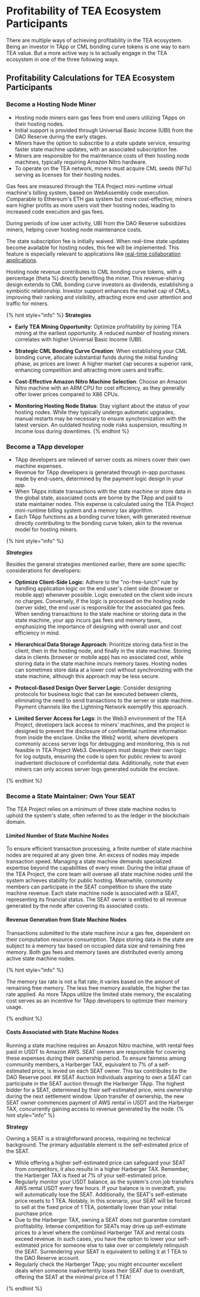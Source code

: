 # Profitability of TEA Ecosystem Participants

There are multiple ways of achieving profitability in the TEA ecosystem. Being an investor in TApp or CML bonding curve tokens is one way to earn TEA value. But a more active way is to actually engage in the TEA ecosystem in one of the three following ways.

## Profitability Calculations for TEA Ecosystem Participants

### Become a Hosting Node Miner

* Hosting node miners earn gas fees from end users utilizing TApps on their hosting nodes.
* Initial support is provided through Universal Basic Income (UBI) from the DAO Reserve during the early stages.
* Miners have the option to subscribe to a state update service, ensuring faster state machine updates, with an associated subscription fee.
* Miners are responsible for the maintenance costs of their hosting node machines, typically requiring Amazon Nitro hardware.
* To operate on the TEA network, miners must acquire CML seeds (NFTs) serving as licenses for their hosting nodes.

Gas fees are measured through the TEA Project mini-runtime virtual machine's billing system, based on WebAssembly code execution. Comparable to Ethereum's ETH gas system but more cost-effective, miners earn higher profits as more users visit their hosting nodes, leading to increased code execution and gas fees.

During periods of low user activity, UBI from the DAO Reserve subsidizes miners, helping cover hosting node maintenance costs.

The state subscription fee is initially waived. When real-time state updates become available for hosting nodes, this fee will be implemented. This feature is especially relevant to applications like [real-time collaboration applications](2_example-tea-in-use.md#realtime-games-with-token-incentive).

Hosting node revenue contributes to CML bonding curve tokens, with a percentage (theta %) directly benefiting the miner. This revenue-sharing design extends to CML bonding curve investors as dividends, establishing a symbiotic relationship. Investor support enhances the market cap of CMLs, improving their ranking and visibility, attracting more end user attention and traffic for miners.

{% hint style="info" %}
**Strategies**

* **Early TEA Mining Opportunity**: Optimize profitability by joining TEA mining at the earliest opportunity. A reduced number of hosting miners correlates with higher Universal Basic Income (UBI).

* **Strategic CML Bonding Curve Creation**: When establishing your CML bonding curve, allocate substantial funds during the initial funding phase, as prices are lower. A higher market cap secures a superior rank, enhancing competition and attracting more users and traffic.

* **Cost-Effective Amazon Nitro Machine Selection**: Choose an Amazon Nitro machine with an ARM CPU for cost efficiency, as they generally offer lower prices compared to X86 CPUs.

* **Monitoring Hosting Node Status**: Stay vigilant about the status of your hosting nodes. While they typically undergo automatic upgrades, manual restarts may be necessary to ensure synchronization with the latest version. An outdated hosting node risks suspension, resulting in income loss during downtimes.
  {% endhint %}

### Become a TApp developer

* TApp developers are relieved of server costs as miners cover their own machine expenses.
* Revenue for TApp developers is generated through in-app purchases made by end-users, determined by the payment logic design in your app.
* When TApps initiate transactions with the state machine or store data in the global state, associated costs are borne by the TApp and paid to state maintainer nodes. This expense is calculated using the TEA Project mini-runtime billing system and a memory tax algorithm.
* Each TApp functions as a bonding curve token, with generated revenue directly contributing to the bonding curve token, akin to the revenue model for hosting miners.

{% hint style="info" %}

***Strategies***

Besides the general strategies mentioned earlier, there are some specific considerations for developers:

* **Optimize Client-Side Logic**: Adhere to the "no-free-lunch" rule by handling application logic on the end user's client side (browser or mobile app) whenever possible. Logic executed on the client side incurs no charges. Conversely, if the logic is processed on the hosting node (server side), the end user is responsible for the associated gas fees. When sending transactions to the state machine or storing data in the state machine, your app incurs gas fees and memory taxes, emphasizing the importance of designing with overall user and cost efficiency in mind.

* **Hierarchical Data Storage Approach**: Prioritize storing data first in the client, then in the hosting node, and finally in the state machine. Storing data in clients (browser or mobile app) has no associated cost, while storing data in the state machine incurs memory taxes. Hosting nodes can sometimes store data at a lower cost without synchronizing with the state machine, although this approach may be less secure.

* **Protocol-Based Design Over Server Logic**: Consider designing protocols for business logic that can be executed between clients, eliminating the need to send transactions to the server or state machine. Payment channels like the Lightning Network exemplify this approach.

* **Limited Server Access for Logs**: In the Web3 environment of the TEA Project, developers lack access to miners' machines, and the project is designed to prevent the disclosure of confidential runtime information from inside the enclave. Unlike the Web2 world, where developers commonly access server logs for debugging and monitoring, this is not feasible in TEA Project Web3. Developers must design their own logic for log outputs, ensuring the code is open for public review to avoid inadvertent disclosure of confidential data. Additionally, note that even miners can only access server logs generated outside the enclave. 

{% endhint %}

### Become a State Maintainer: Own Your SEAT

The TEA Project relies on a minimum of three state machine nodes to uphold the system's state, often referred to as the ledger in the blockchain domain. 

#### Limited Number of State Machine Nodes

To ensure efficient transaction processing, a finite number of state machine nodes are required at any given time. An excess of nodes may impede transaction speed. Managing a state machine demands specialized expertise beyond the capabilities of every miner.  During the initial phase of the TEA Project, the core team will oversee all state machine nodes until the system achieves stability for public hosting. Meanwhile, community members can participate in the SEAT competition to share the state machine revenue.  Each state machine node is associated with a SEAT, representing its financial status. The SEAT owner is entitled to all revenue generated by the node after covering its associated costs. 

#### Revenue Generation from State Machine Nodes

Transactions submitted to the state machine incur a gas fee, dependent on their computation resource consumption. TApps storing data in the state are subject to a memory tax based on occupied data size and remaining free memory. Both gas fees and memory taxes are distributed evenly among active state machine nodes.

{% hint style="info" %}

The memory tax rate is not a flat rate; it varies based on the amount of remaining free memory. The less free memory available, the higher the tax rate applied. As more TApps utilize the limited state memory, the escalating cost serves as an incentive for TApp developers to optimize their memory usage.

{% endhint %}

#### Costs Associated with State Machine Nodes

Running a state machine requires an Amazon Nitro machine, with rental fees paid in USDT to Amazon AWS. SEAT owners are responsible for covering these expenses during their ownership period.  To ensure fairness among community members, a Harberger TAX, equivalent to 7% of a self-estimated price, is levied on each SEAT owner. This tax contributes to the DAO Reserve pool.  ## SEAT Auction  Individuals aspiring to own a SEAT can participate in the SEAT auction through the Harberger TApp. The highest bidder for a SEAT, determined by their self-estimated price, wins ownership during the next settlement window. Upon transfer of ownership, the new SEAT owner commences payment of AWS rental in USDT and the Harberger TAX, concurrently gaining access to revenue generated by the node.
{% hint style="info" %}

**Strategy**

Owning a SEAT is a straightforward process, requiring no technical background. The primary adjustable element is the self-estimated price of the SEAT.

* While offering a higher self-estimated price can safeguard your SEAT from competitors, it also results in a higher Harberger TAX. Remember, the Harberger TAX is fixed at 7% of your self-estimated price.
* Regularly monitor your USDT balance, as the system's cron job transfers AWS rental USDT every few hours. If your balance is in overdraft, you will automatically lose the SEAT. Additionally, the SEAT's self-estimate price resets to 1 TEA. Notably, in this scenario, your SEAT will be forced to sell at the fixed price of 1 TEA, potentially lower than your initial purchase price.
* Due to the Harberger TAX, owning a SEAT does not guarantee constant profitability. Intense competition for SEATs may drive up self-estimate prices to a level where the combined Harberger TAX and rental costs exceed revenue. In such cases, you have the option to lower your self-estimated price for someone else to take over or completely relinquish the SEAT. Surrendering your SEAT is equivalent to selling it at 1 TEA to the DAO Reserve account.
* Regularly check the Harberger TApp; you might encounter excellent deals when someone inadvertently loses their SEAT due to overdraft, offering the SEAT at the minimal price of 1 TEA!

{% endhint %}
